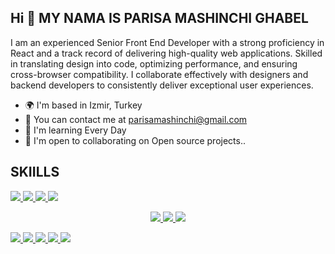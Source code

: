 ## Hi 👋 MY NAMA IS PARISA MASHINCHI GHABEL

I am an experienced Senior Front End Developer with a strong proficiency in React and a track record of delivering high-quality web applications. Skilled in translating design into code, optimizing performance, and ensuring cross-browser compatibility. I collaborate effectively with designers and backend developers to consistently deliver exceptional user experiences.


- 🌍 I'm based in Izmir, Turkey
- 💌 You can contact me at parisamashinchi@gmail.com
- 💼 I'm learning Every Day
- 🤝 I'm open to collaborating on Open source projects..

 ## SKIILLS
<p align="left">
  <a href="https://developer.mozilla.org/en-US/docs/Web/JavaScript">
    <img src="https://skillicons.dev/icons?i=js" />
  </a>
  <a href="https://www.typescriptlang.org">
    <img src="https://skillicons.dev/icons?i=ts" />
  </a>
  <a href="https://developer.mozilla.org/en-US/docs/Glossary/HTML5">
    <img src="https://skillicons.dev/icons?i=html" />
  </a>
 
  <a href="https://reactjs.org">
    <img src="https://skillicons.dev/icons?i=react" />
  </a>
</p>
<p align="center">
 <a href="https://www.w3.org/TR/CSS/#css">
    <img src="https://skillicons.dev/icons?i=css" />
  </a>
 <a href="https://getbootstrap.com/">
    <img src="https://skillicons.dev/icons?i=bootstrap" />
  </a>
 
  <a href="https://mui.com/material-ui/">
    <img src="https://skillicons.dev/icons?i=materialui" />
  </a>
</p>
<p>
 <a href="https://www.w3.org/TR/CSS/#css">
  <img src="https://raw.githubusercontent.com/danielcranney/readme-generator/main/public/icons/skills/css3-colored.svg" >
 </a>
  <a href="https://getbootstrap.com/" >
   <img src="https://raw.githubusercontent.com/danielcranney/readme-generator/main/public/icons/skills/bootstrap-colored.svg" >
  </a>
 <a href="https://redux.js.org/" >
  <img src="https://raw.githubusercontent.com/danielcranney/readme-generator/main/public/icons/skills/redux-colored.svg" >
 </a>
 <a href="https://nodejs.org/en/">
  <img src="https://raw.githubusercontent.com/danielcranney/readme-generator/main/public/icons/skills/nodejs-colored.svg">
 </a>
 <a href="https://www.mongodb.com/">
  <img src="https://raw.githubusercontent.com/danielcranney/readme-generator/main/public/icons/skills/mongodb-colored.svg" >
 </a>
</p>
